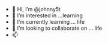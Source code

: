 - 👋 Hi, I’m @johnny5t
- 👀 I’m interested in ...learning
- 🌱 I’m currently learning ... life
- 💞️ I’m looking to collaborate on ... life
- 📫

<!---
johnny5t/johnny5t is a ✨ special ✨ repository because its `README.md` (this file) appears on your GitHub profile.
You can click the Preview link to take a look at your changes.
--->
